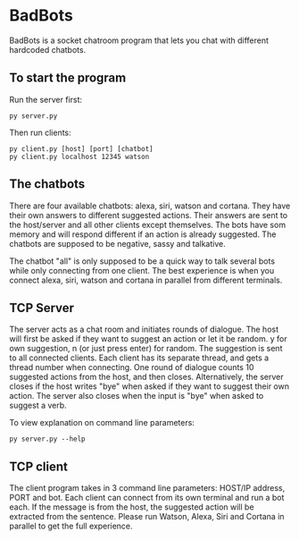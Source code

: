 # BadBots
BadBots is a socket chatroom program that lets you chat with different hardcoded chatbots.
## To start the program
Run the server first:
```
py server.py
```
Then run clients:
```
py client.py [host] [port] [chatbot]
py client.py localhost 12345 watson
```
## The chatbots
There are four available chatbots: alexa, siri, watson and cortana. 
They have their own answers to different suggested actions.
Their answers are sent to the host/server and all other clients except themselves.
The bots have som memory and will respond different if an action is already suggested.
The chatbots are supposed to be negative, sassy and talkative.

The chatbot "all" is only supposed to be a quick way to talk several bots while only 
connecting from one client. The best experience is when you connect 
alexa, siri, watson and cortana in parallel from different terminals.


## TCP Server
The server acts as a chat room and initiates rounds of dialogue. 
The host will first be asked if they want to suggest an action or let it be random.
y for own suggestion, n (or just press enter) for random.
The suggestion is sent to all connected clients.
Each client has its separate thread, and gets a thread number when connecting. 
One round of dialogue counts 10 suggested actions from the host, and then closes.
Alternatively, the server closes if the host writes "bye" when asked if they want
to suggest their own action. The server also closes when the input is "bye"
when asked to suggest a verb.

To view explanation on command line parameters:
```
py server.py --help 
```


## TCP client
The client program takes in 3 command line parameters: HOST/IP address, PORT and bot. 
Each client can connect from its own terminal and run a bot each. 
If the message is from the host, the suggested action will be extracted from the sentence.
Please run Watson, Alexa, Siri and Cortana in parallel to get the full experience.
